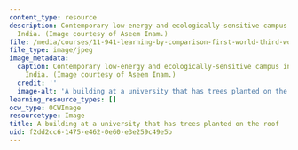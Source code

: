 ```yaml
---
content_type: resource
description: Contemporary low-energy and ecologically-sensitive campus in New Dehli,
  India. (Image courtesy of Aseem Inam.)
file: /media/courses/11-941-learning-by-comparison-first-world-third-world-cities-fall-2008/f2dd2cc61475e4620e60e3e259c49e5b_11-941f08-th.jpg
file_type: image/jpeg
image_metadata:
  caption: Contemporary low-energy and ecologically-sensitive campus in New Dehli,
    India. (Image courtesy of Aseem Inam.)
  credit: ''
  image-alt: 'A building at a university that has trees planted on the roof. '
learning_resource_types: []
ocw_type: OCWImage
resourcetype: Image
title: A building at a university that has trees planted on the roof
uid: f2dd2cc6-1475-e462-0e60-e3e259c49e5b
---
```

